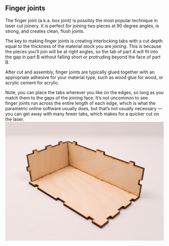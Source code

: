 ## Finger joints
The finger joint (a.k.a. box joint) is possibly the most popular technique in laser cut joinery. It is perfect for joining two pieces at 90 degree angles, is strong, and creates clean, flush joints. 

The key to making finger joints is creating interlocking tabs with a cut depth equal to the thickness of the material stock you are joining. This is because the pieces you’ll join will be at right angles, so the tab of part A will fit into the gap in part B without falling short or protruding beyond the face of part B. 

After cut and assembly, finger joints are typically glued together with an appropriate adhesive for your material type, such as wood glue for wood, or acrylic cement for acrylic. 

Note, you can place the tabs wherever you like on the edges, so long as you match them to the gaps of the joining face. It’s not uncommon to see finger joints run across the entire length of each edge, which is what the parametric online software usually does, but that’s not usually necessary — you can get away with many fewer tabs, which makes for a quicker cut on the laser. 
![The finger joint is usually designed by automatic software, but can be customised for your needs](images/step3.jpg)